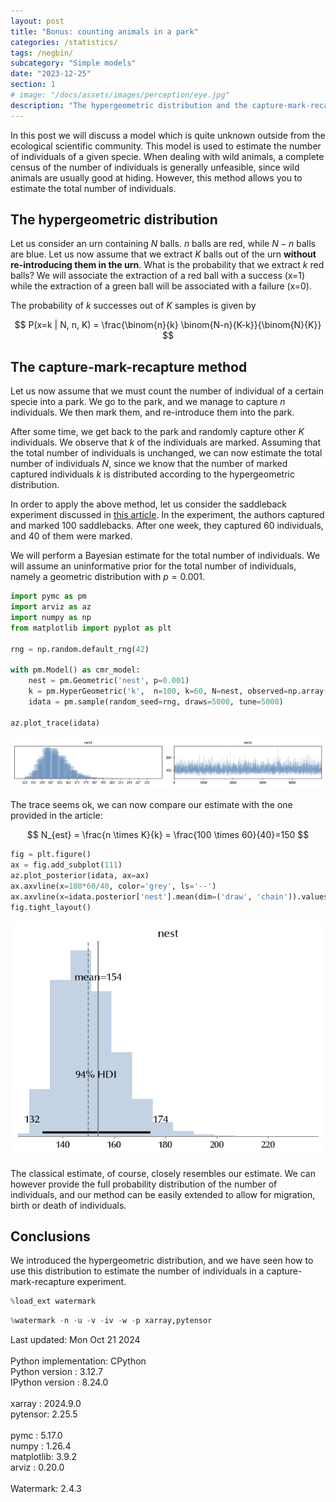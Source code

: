 ```yaml
---
layout: post
title: "Bonus: counting animals in a park"
categories: /statistics/
tags: /negbin/
subcategory: "Simple models"
date: "2023-12-25"
section: 1
# image: "/docs/assets/images/perception/eye.jpg"
description: "The hypergeometric distribution and the capture-mark-recapture method"
---
```


In this post we will discuss a model which is quite unknown outside
from the ecological scientific community.
This model is used to estimate the number of individuals of a given specie.
When dealing with wild animals, a complete census of the number of individuals
is generally unfeasible, since wild animals are usually good at hiding.
However, this method allows you to estimate the total number of individuals.

## The hypergeometric distribution

Let us consider an urn containing $N$ balls. $n$ balls are red, while
$N-n$ balls are blue.
Let us now assume that we extract $K$ balls out of the urn **without
re-introducing them in the urn**.
What is the probability that we extract $k$ red balls?
We will associate the extraction of a red ball with a success (x=1)
while the extraction of a green ball will be associated with a failure (x=0).

The probability of $k$ successes out of $K$ samples is given by

$$
P(x=k | N, n, K) = \frac{\binom{n}{k} \binom{N-n}{K-k}}{\binom{N}{K}}
$$

## The capture-mark-recapture method

Let us now assume that we must count the number of individual of a certain
specie into a park.
We go to the park, and we manage to capture $n$ individuals.
We then mark them, and re-introduce them into the park.

After some time, we get back to the park and randomly capture other $K$ individuals.
We observe that $k$ of the individuals are marked.
Assuming that the total number of individuals is unchanged, we can now
estimate the total number of individuals $N$,
since we know that the number of marked captured individuals $k$
is distributed according to the hypergeometric distribution.

In order to apply the above method, let us consider the saddleback experiment
discussed in [this article](https://www.doc.govt.nz/documents/science-and-technical/docts28a.pdf).
In the experiment, the authors
captured and marked 100 saddlebacks. After one week,
they captured 60 individuals, and 40 of them were marked.

We will perform a Bayesian estimate for the total number of individuals.
We will assume an uninformative prior for the total number of
individuals, namely a geometric distribution with $p=0.001$.

```python
import pymc as pm
import arviz as az
import numpy as np
from matplotlib import pyplot as plt

rng = np.random.default_rng(42)

with pm.Model() as cmr_model:
    nest = pm.Geometric('nest', p=0.001)
    k = pm.HyperGeometric('k',  n=100, k=60, N=nest, observed=np.array([40]))
    idata = pm.sample(random_seed=rng, draws=5000, tune=5000)

az.plot_trace(idata)
```

![](/docs/assets/images/statistics/hypergeom/trace.webp)

The trace seems ok, we can now compare our estimate with the one provided in the
article:

$$
N_{est} = \frac{n \times K}{k} = \frac{100 \times 60}{40}=150
$$

```python
fig = plt.figure()
ax = fig.add_subplot(111)
az.plot_posterior(idata, ax=ax)
ax.axvline(x=100*60/40, color='grey', ls='--')
ax.axvline(x=idata.posterior['nest'].mean(dim=('draw', 'chain')).values, color='grey')
fig.tight_layout()
```

![](/docs/assets/images/statistics/hypergeom/estimate.webp)

The classical estimate, of course, closely resembles our estimate. We can
however provide the full probability distribution of the number of individuals,
and our method can be easily extended to allow for migration, birth or death
of individuals.

## Conclusions
We introduced the hypergeometric distribution, and we have seen how
to use this distribution to estimate the number of individuals 
in a capture-mark-recapture experiment.

```python
%load_ext watermark
```

```python
%watermark -n -u -v -iv -w -p xarray,pytensor
```

<div class="code">
Last updated: Mon Oct 21 2024
<br>

<br>
Python implementation: CPython
<br>
Python version       : 3.12.7
<br>
IPython version      : 8.24.0
<br>

<br>
xarray  : 2024.9.0
<br>
pytensor: 2.25.5
<br>

<br>
pymc      : 5.17.0
<br>
numpy     : 1.26.4
<br>
matplotlib: 3.9.2
<br>
arviz     : 0.20.0
<br>

<br>
Watermark: 2.4.3
<br>
</div>